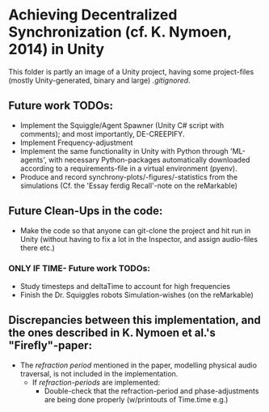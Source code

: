 # Achieving Decentralized Synchronization (cf. K. Nymoen, 2014) in Unity
This folder is partly an image of a Unity project, having some project-files (mostly Unity-generated, binary and large) _.gitignored_.

## Future work TODOs:
* Implement the Squiggle/Agent Spawner (Unity C# script with comments); and most importantly, DE-CREEPIFY.
* Implement Frequency-adjustment
* Implement the same functionality in Unity with Python through 'ML-agents', with necessary Python-packages automatically downloaded according to a requirements-file in a virtual environment (pyenv).
* Produce and record synchrony-plots/-figures/-statistics from the simulations (Cf. the 'Essay ferdig Recall'-note on the reMarkable)

## Future Clean-Ups in the code:
* Make the code so that anyone can git-clone the project and hit run in Unity (without having to fix a lot in the Inspector, and assign audio-files there etc.)

### ONLY IF TIME- Future work TODOs:
* Study timesteps and deltaTime to account for high frequencies
* Finish the Dr. Squiggles robots Simulation-wishes (on the reMarkable)

## Discrepancies between this implementation, and the ones described in K. Nymoen et al.'s "Firefly"-paper:
* The _refraction period_ mentioned in the paper, modelling physical audio traversal, is not included in the implementation.
  + If _refraction-periods_ are implemented:
    - Double-check that the refraction-period and phase-adjustments are being done properly (w/printouts of Time.time e.g.)
